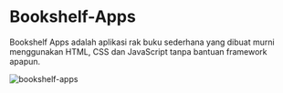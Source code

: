 # Bookshelf-Apps
Bookshelf Apps adalah aplikasi rak buku sederhana yang dibuat murni menggunakan HTML, CSS dan JavaScript tanpa bantuan framework apapun.

![bookshelf-apps](https://github.com/VickyPratama87/bookshelf-apps/assets/92003802/97fd7dfc-cdb8-4485-9e79-0dce5883af84)
